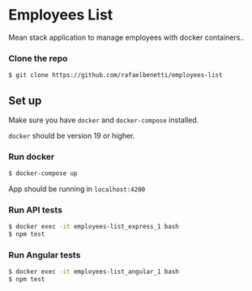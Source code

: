 # Employees List
Mean stack application to manage employees with docker containers..

### Clone the repo
```bash
$ git clone https://github.com/rafaelbenetti/employees-list
```

## Set up

Make sure you have `docker` and `docker-compose` installed.

`docker` should be version 19 or higher.

### Run docker
```bash
$ docker-compose up
```

 App should be running in `localhost:4200`

### Run API tests
```bash
$ docker exec -it employees-list_express_1 bash
$ npm test
```

### Run Angular tests
```bash
$ docker exec -it employees-list_angular_1 bash
$ npm test
```